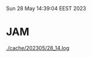 Sun 28 May 14:39:04 EEST 2023
# JAM
<a href='./cache/202305/28_14.log'>./cache/202305/28_14.log</a>

